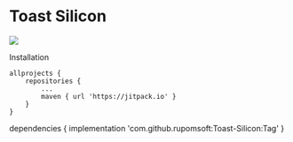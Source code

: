 # Toast Silicon
[![](https://jitpack.io/v/rupomsoft/Toast-Silicon.svg)](https://jitpack.io/#rupomsoft/Toast-Silicon)

Installation 

	allprojects {
		repositories {
			...
			maven { url 'https://jitpack.io' }
		}
	}
  
  dependencies {
	        implementation 'com.github.rupomsoft:Toast-Silicon:Tag'
	}
